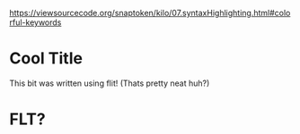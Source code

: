 https://viewsourcecode.org/snaptoken/kilo/07.syntaxHighlighting.html#colorful-keywords

# Cool Title
This bit was written using flit! (Thats pretty neat huh?)

# FLT?
